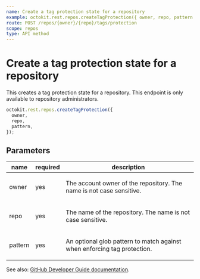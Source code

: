 ```yaml
---
name: Create a tag protection state for a repository
example: octokit.rest.repos.createTagProtection({ owner, repo, pattern })
route: POST /repos/{owner}/{repo}/tags/protection
scope: repos
type: API method
---
```


# Create a tag protection state for a repository

This creates a tag protection state for a repository.
This endpoint is only available to repository administrators.

```js
octokit.rest.repos.createTagProtection({
  owner,
  repo,
  pattern,
});
```

## Parameters

<table>
  <thead>
    <tr>
      <th>name</th>
      <th>required</th>
      <th>description</th>
    </tr>
  </thead>
  <tbody>
    <tr><td>owner</td><td>yes</td><td>

The account owner of the repository. The name is not case sensitive.

</td></tr>
<tr><td>repo</td><td>yes</td><td>

The name of the repository. The name is not case sensitive.

</td></tr>
<tr><td>pattern</td><td>yes</td><td>

An optional glob pattern to match against when enforcing tag protection.

</td></tr>
  </tbody>
</table>

See also: [GitHub Developer Guide documentation](https://docs.github.com/enterprise-cloud@latest//rest/reference/repos#create-tag-protection-state-for-a-repository).
